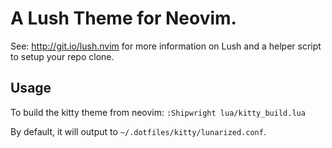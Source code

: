 A Lush Theme for Neovim.
===

See: http://git.io/lush.nvim for more information on Lush and a helper script
to setup your repo clone.

## Usage

To build the kitty theme from neovim:
`:Shipwright lua/kitty_build.lua`

By default, it will output to `~/.dotfiles/kitty/lunarized.conf`.
